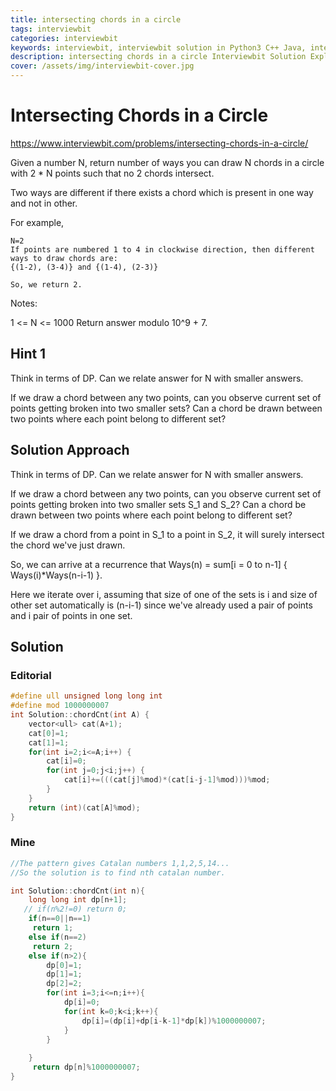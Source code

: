 ```yaml
---
title: intersecting chords in a circle
tags: interviewbit
categories: interviewbit
keywords: interviewbit, interviewbit solution in Python3 C++ Java, intersecting chords in a circle solution
description: intersecting chords in a circle Interviewbit Solution Explained
cover: /assets/img/interviewbit-cover.jpg
---
```


# Intersecting Chords in a Circle

https://www.interviewbit.com/problems/intersecting-chords-in-a-circle/

Given a number N, return number of ways you can draw N chords in a circle with 2 * N points
such that no 2 chords intersect.

Two ways are different if there exists a chord which is present in one way and not in other.

For example,

```
N=2
If points are numbered 1 to 4 in clockwise direction, then different ways to draw chords are:
{(1-2), (3-4)} and {(1-4), (2-3)}

So, we return 2.
```
Notes:

1 <= N <= 1000
Return answer modulo 10^9 + 7.

## Hint 1
Think in terms of DP.
Can we relate answer for N with smaller answers.

If we draw a chord between any two points, can you observe current set of points getting broken into two smaller sets? Can a chord be drawn between two points where each point belong to different set?

## Solution Approach

Think in terms of DP.
Can we relate answer for N with smaller answers.

If we draw a chord between any two points, can you observe current set of points getting broken
into two smaller sets S_1 and S_2? Can a chord be drawn between two points where each point belong
to different set?

If we draw a chord from a point in S_1 to a point in S_2, it will surely intersect the chord we've just drawn.

So, we can arrive at a recurrence that Ways(n) = sum[i = 0 to n-1] { Ways(i)*Ways(n-i-1) }.

Here we iterate over i, assuming that size of one of the sets is i and size of other set automatically
is (n-i-1) since we've already used a pair of points and i pair of points in one set.


## Solution

### Editorial
```cpp
#define ull unsigned long long int
#define mod 1000000007
int Solution::chordCnt(int A) {
    vector<ull> cat(A+1);
    cat[0]=1;
    cat[1]=1;
    for(int i=2;i<=A;i++) {
        cat[i]=0;
        for(int j=0;j<i;j++) {
            cat[i]+=(((cat[j]%mod)*(cat[i-j-1]%mod)))%mod;
        }
    }
    return (int)(cat[A]%mod);
}
```

### Mine
```cpp
//The pattern gives Catalan numbers 1,1,2,5,14...
//So the solution is to find nth catalan number.

int Solution::chordCnt(int n){
    long long int dp[n+1];
   // if(n%2!=0) return 0;
    if(n==0||n==1)
     return 1;
    else if(n==2)
     return 2;
    else if(n>2){
        dp[0]=1;
        dp[1]=1;
        dp[2]=2;
        for(int i=3;i<=n;i++){
            dp[i]=0;
            for(int k=0;k<i;k++){
                dp[i]=(dp[i]+dp[i-k-1]*dp[k])%1000000007;
            }
        }
       
    }
     return dp[n]%1000000007;
}

```
